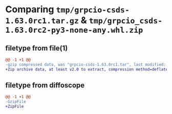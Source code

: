 # Comparing `tmp/grpcio-csds-1.63.0rc1.tar.gz` & `tmp/grpcio_csds-1.63.0rc2-py3-none-any.whl.zip`

## filetype from file(1)

```diff
@@ -1 +1 @@
-gzip compressed data, was "grpcio-csds-1.63.0rc1.tar", last modified: Fri Apr 12 06:40:48 2024, max compression
+Zip archive data, at least v2.0 to extract, compression method=deflate
```

## filetype from diffoscope

```diff
@@ -1 +1 @@
-GzipFile
+ZipFile
```

